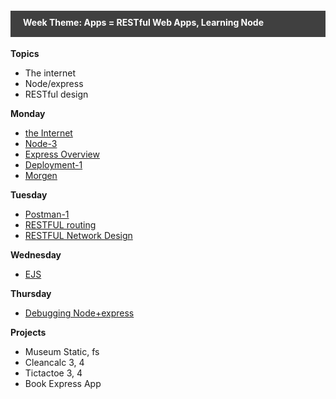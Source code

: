 <style>

.weektheme{
    background-color: #404040;
    color: white;
    padding: 10px 20px 15px 20px;
}

</style>

<h4 class="weektheme">Week Theme: Apps = RESTful Web Apps, Learning Node</h4>  
  
**Topics**  
  * The internet  
  * Node/express  
  * RESTful design  
  
  
**Monday**  
  * [the Internet](https://github.com/jankeLearning/content-md/blob/master/dev-knowledge/05-the-internet.md)  
  * [Node-3](https://github.com/jankeLearning/content-md/blob/master/node%2Bexpress/05-node-3.md)  
  * [Express Overview](https://github.com/jankeLearning/content-md/blob/master/node%2Bexpress/05-express-overview.md)  
  * [Deployment-1](https://github.com/jankeLearning/content-md/blob/master/dev-knowledge/05-deployment-1.md)  
  * [Morgen](https://github.com/jankeLearning/content-md/blob/master/npm-modules/05-morgan.md)
    
**Tuesday** 
  * [Postman-1](https://github.com/jankeLearning/content-md/blob/master/tools/05-postman-1.md)  
  * [RESTFUL routing](https://github.com/jankeLearning/content-md/blob/master/app-design/05-RESTFUL-routing.md)  
  * [RESTFUL Network Design](https://github.com/jankeLearning/content-md/blob/master/dev-knowledge/05-RESTFUL-network-design.md)

**Wednesday**  
  * [EJS](https://github.com/jankeLearning/content-md/blob/master/npm-modules/05-ejs.md) 

**Thursday**  
  * [Debugging Node+express](https://github.com/jankeLearning/content-md/blob/master/node%2Bexpress/05-debugging-node%2Bexpress.md)  
  
**Projects**  
  * Museum Static, fs  
  * Cleancalc 3, 4  
  * Tictactoe 3, 4  
  * Book Express App
  